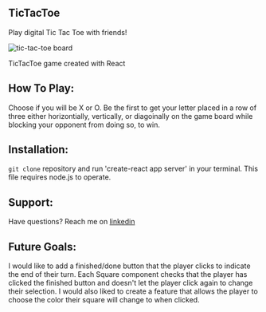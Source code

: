 ## TicTacToe
Play digital Tic Tac Toe with friends!

![tic-tac-toe board](https://user-images.githubusercontent.com/87396782/145189232-d30a50ef-219e-480a-bef3-284f09e84f68.png) 

TicTacToe game created with React
## How To Play:
Choose if you will be X or O. Be the first to get your letter placed in a row of three either horizontially, vertically, or diagoinally on the game board while blocking your opponent from doing so, to win.

## Installation:
`git clone` repository and run 'create-react app server' in your terminal. This file requires node.js to operate.

## Support:
Have questions? Reach me on [linkedin](https://www.linkedin.com/in/shanna-smith-95b45814b/)

## Future Goals:
I would like to add a finished/done button that the player clicks to indicate the end of their turn. Each Square component checks that the player has clicked the finished button and doesn't let the player click again to change their selection. I would also liked to create a feature that allows the player to choose the color their square will change to when clicked.


